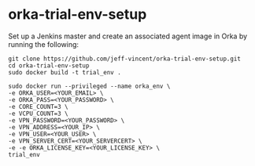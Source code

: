 # orka-trial-env-setup

Set up a Jenkins master and create an associated agent image in Orka by running the following:

```
git clone https://github.com/jeff-vincent/orka-trial-env-setup.git
cd orka-trial-env-setup
sudo docker build -t trial_env .
```
```
sudo docker run --privileged --name orka_env \
-e ORKA_USER=<YOUR_EMAIL> \
-e ORKA_PASS=<YOUR_PASSWORD> \
-e CORE_COUNT=3 \
-e VCPU_COUNT=3 \
-e VPN_PASSWORD=<YOUR_PASSWORD> \
-e VPN_ADDRESS=<YOUR_IP> \
-e VPN_USER=<YOUR_USER> \
-e VPN_SERVER_CERT=<YOUR_SERVERCERT> \
-e -e ORKA_LICENSE_KEY=<YOUR_LICENSE_KEY> \
trial_env
```
